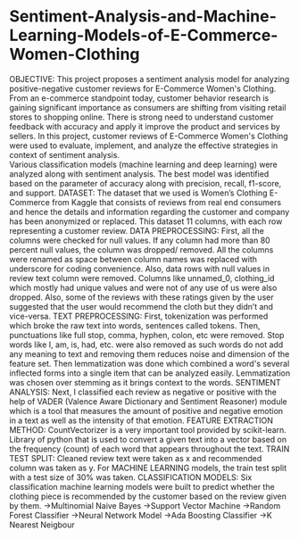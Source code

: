 # Sentiment-Analysis-and-Machine-Learning-Models-of-E-Commerce-Women-Clothing
OBJECTIVE:
This project proposes a sentiment analysis model for analyzing positive-negative customer reviews for E-Commerce Women's Clothing. From an e-commerce standpoint today, customer behavior research is gaining significant importance as consumers are shifting from visiting retail stores to shopping online. There is strong need to understand customer feedback with accuracy and apply it improve the product and services by sellers.
In this project, customer reviews of E-Commerce Women's Clothing were used to evaluate, implement, and analyze the effective strategies in context of sentiment analysis.   
Various classification models (machine learning and deep learning) were analyzed along with sentiment analysis. The best model was identified based on the parameter of accuracy along with precision, recall, f1-score, and support.
DATASET:
The dataset that we used is Women’s Clothing E-Commerce from Kaggle that consists of reviews from real end consumers and hence the details and information regarding the customer and company has been anonymized or replaced. This dataset 11 columns, with each row representing a customer review.
DATA PREPROCESSING:
First, all the columns were checked for null values. If any column had more than 80 percent null values, the column was dropped/ removed. All the columns were renamed as space between column names was replaced with underscore for coding convenience. Also, data rows with null values in review text column were removed. Columns like unnamed_0, clothing_id which mostly had unique values and were not of any use of us were also dropped. Also, some of the reviews with these ratings given by the user suggested that the user would recommend the cloth but they didn’t and vice-versa.
TEXT PREPROCESSING:
First, tokenization was performed which broke the raw text into words, sentences called tokens. Then, punctuations like full stop, comma, hyphen, colon, etc were removed. Stop words like I, am, is, had, etc. were also removed as such words do not add any meaning to text and removing them reduces noise and dimension of the feature set. Then lemmatization was done which combined a word's several inflected forms into a single item that can be analyzed easily. Lemmatization was chosen over stemming as it brings context to the words.
SENTIMENT ANALYSIS:
Next, I classified each review as negative or positive with the help of VADER (Valence Aware Dictionary and Sentiment Reasoner) module which is a tool that measures the amount of positive and negative emotion in a text as well as the intensity of that emotion.
FEATURE EXTRACTION METHOD:
CountVectorizer is a very important tool provided by scikit-learn. Library of python that is used to convert a given text into a vector based on the frequency (count) of each word that appears throughout the text.
TRAIN TEST SPLIT:
Cleaned review text were taken as x and recommended column was taken as y. For MACHINE LEARNING models, the train test split with a test size of 30% was taken.
CLASSIFICATION MODELS:
Six classification machine learning models were built to predict whether the clothing piece is recommended by the customer based on the review given by them.
->Multinomial Naive Bayes
->Support Vector Machine
->Random Forest Classifier
->Neural Network Model
->Ada Boosting Classifier
->K Nearest Neigbour

